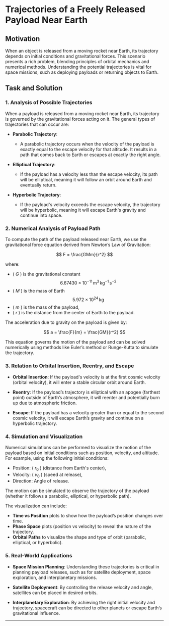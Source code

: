 # Trajectories of a Freely Released Payload Near Earth

## Motivation
When an object is released from a moving rocket near Earth, its trajectory depends on initial conditions and gravitational forces. This scenario presents a rich problem, blending principles of orbital mechanics and numerical methods. Understanding the potential trajectories is vital for space missions, such as deploying payloads or returning objects to Earth.

## Task and Solution

### 1. Analysis of Possible Trajectories
When a payload is released from a moving rocket near Earth, its trajectory is governed by the gravitational forces acting on it. The general types of trajectories that can occur are:

- **Parabolic Trajectory**:
  - A parabolic trajectory occurs when the velocity of the payload is exactly equal to the escape velocity for that altitude. It results in a path that comes back to Earth or escapes at exactly the right angle.
  
- **Elliptical Trajectory**:
  - If the payload has a velocity less than the escape velocity, its path will be elliptical, meaning it will follow an orbit around Earth and eventually return.

- **Hyperbolic Trajectory**:
  - If the payload's velocity exceeds the escape velocity, the trajectory will be hyperbolic, meaning it will escape Earth's gravity and continue into space.

### 2. Numerical Analysis of Payload Path
To compute the path of the payload released near Earth, we use the gravitational force equation derived from Newton’s Law of Gravitation:

$$
F = \frac{GMm}{r^2}
$$

where:
- \( $G$ \) is the gravitational constant $$ 6.67430 \times 10^{-11} \, \text{m}^3 \, \text{kg}^{-1} \, \text{s}^{-2} $$
- \( $M$ \) is the mass of Earth $$ 5.972 \times 10^{24} \, \text{kg} $$
- \( $m$ \) is the mass of the payload,
- \( $r$ \) is the distance from the center of Earth to the payload.

The acceleration due to gravity on the payload is given by:

$$
a = \frac{F}{m} = \frac{GM}{r^2}
$$

This equation governs the motion of the payload and can be solved numerically using methods like Euler’s method or Runge-Kutta to simulate the trajectory.

### 3. Relation to Orbital Insertion, Reentry, and Escape
- **Orbital Insertion**:
  If the payload's velocity is at the first cosmic velocity (orbital velocity), it will enter a stable circular orbit around Earth.
  
- **Reentry**:
  If the payload’s trajectory is elliptical with an apogee (farthest point) outside of Earth’s atmosphere, it will reenter and potentially burn up due to atmospheric friction. 

- **Escape**:
  If the payload has a velocity greater than or equal to the second cosmic velocity, it will escape Earth’s gravity and continue on a hyperbolic trajectory.

### 4. Simulation and Visualization
Numerical simulations can be performed to visualize the motion of the payload based on initial conditions such as position, velocity, and altitude. For example, using the following initial conditions:
- Position: \( $r_0$ \) (distance from Earth's center),
- Velocity: \( $v_0$ \) (speed at release),
- Direction: Angle of release.

The motion can be simulated to observe the trajectory of the payload (whether it follows a parabolic, elliptical, or hyperbolic path).

The visualization can include:
- **Time vs Position** plots to show how the payload’s position changes over time.
- **Phase Space** plots (position vs velocity) to reveal the nature of the trajectory.
- **Orbital Paths** to visualize the shape and type of orbit (parabolic, elliptical, or hyperbolic).

### 5. Real-World Applications
- **Space Mission Planning**: Understanding these trajectories is critical in planning payload releases, such as for satellite deployment, space exploration, and interplanetary missions.
  
- **Satellite Deployment**: By controlling the release velocity and angle, satellites can be placed in desired orbits.
  
- **Interplanetary Exploration**: By achieving the right initial velocity and trajectory, spacecraft can be directed to other planets or escape Earth’s gravitational influence.

---